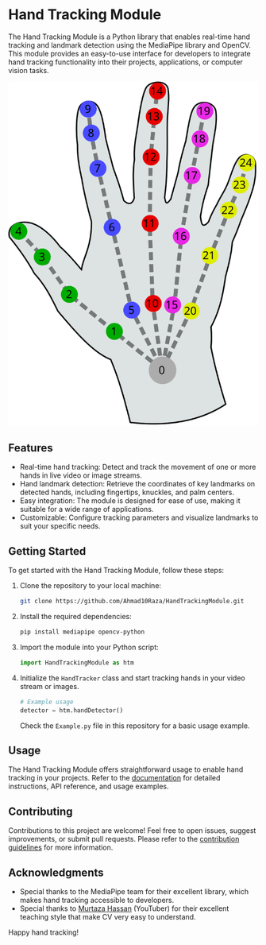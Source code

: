 # Hand Tracking Module

The Hand Tracking Module is a Python library that enables real-time hand tracking and landmark detection using the MediaPipe library and OpenCV. This module provides an easy-to-use interface for developers to integrate hand tracking functionality into their projects, applications, or computer vision tasks.

![Hand Tracking Example](https://github.com/Ahmad10Raza/HandTrackingModule/blob/master/hand.svg)

## Features

- Real-time hand tracking: Detect and track the movement of one or more hands in live video or image streams.
- Hand landmark detection: Retrieve the coordinates of key landmarks on detected hands, including fingertips, knuckles, and palm centers.
- Easy integration: The module is designed for ease of use, making it suitable for a wide range of applications.
- Customizable: Configure tracking parameters and visualize landmarks to suit your specific needs.

## Getting Started

To get started with the Hand Tracking Module, follow these steps:

1. Clone the repository to your local machine:

   ```bash
   git clone https://github.com/Ahmad10Raza/HandTrackingModule.git
   ```

2. Install the required dependencies:

   ```bash
   pip install mediapipe opencv-python
   ```

3. Import the module into your Python script:

   ```python
   import HandTrackingModule as htm
   ```

4. Initialize the `HandTracker` class and start tracking hands in your video stream or images.

   ```python
   # Example usage
   detector = htm.handDetector()
   ```

   Check the `Example.py` file in this repository for a basic usage example.

## Usage

The Hand Tracking Module offers straightforward usage to enable hand tracking in your projects. Refer to the [documentation](DOCUMENTATION.md) for detailed instructions, API reference, and usage examples.

## Contributing

Contributions to this project are welcome! Feel free to open issues, suggest improvements, or submit pull requests. Please refer to the [contribution guidelines](CONTRIBUTING.md) for more information.


## Acknowledgments

- Special thanks to the MediaPipe team for their excellent library, which makes hand tracking accessible to developers.
- Special thanks to [Murtaza Hassan](https://www.murtazahassan.com/) (YouTuber) for their excellent teaching style that make CV very easy to understand.

Happy hand tracking!
